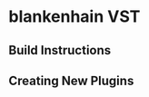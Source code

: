 blankenhain VST
===============

Build Instructions
------------------

Creating New Plugins
--------------------
